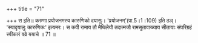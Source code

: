 +++
title = "71"

+++
स इति॥ करुणा प्रयोजनमस्य कारुणिको दयासुः। 'प्रयोजनम्'(पा.5।1।109) इति ठञ्। 'स्यादृयालुः कारुणिकः' इत्यमरः। स कवी रामाय तौ मैथिलेयौ तदात्मजौ रामसुतावाख्याय सीतायाः संपरिग्रहं स्वीकारं वव्रे ययाचे ॥ 71 ॥